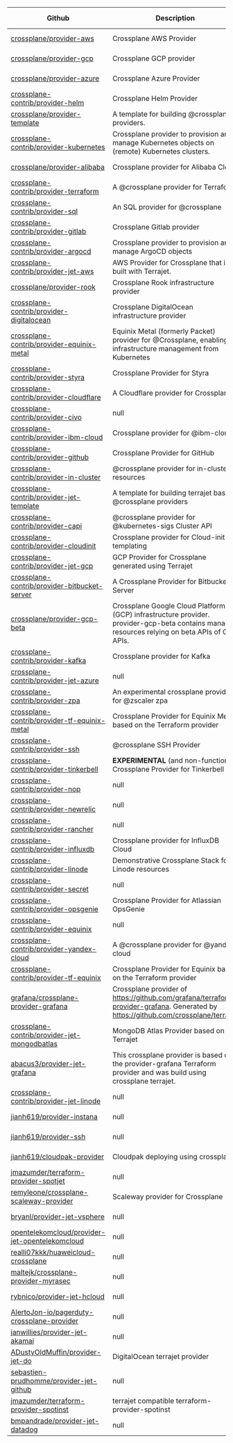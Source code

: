 | Github | Description | Stargazers | Last Update | Last Release |
|--------|-------------|------------|-------------|--------------|
| [crossplane/provider-aws](https://github.com/crossplane/provider-aws) | Crossplane AWS Provider | 173 | 2022-02-17 | 2022-02-15 |
| [crossplane/provider-gcp](https://github.com/crossplane/provider-gcp) | Crossplane GCP provider | 65 | 2022-02-20 | 2022-02-16 |
| [crossplane/provider-azure](https://github.com/crossplane/provider-azure) | Crossplane Azure Provider | 51 | 2022-02-24 | 2021-12-15 |
| [crossplane-contrib/provider-helm](https://github.com/crossplane-contrib/provider-helm) | Crossplane Helm Provider | 45 | 2022-02-26 | 2021-10-14 |
| [crossplane/provider-template](https://github.com/crossplane/provider-template) | A template for building @crossplane providers. | 42 | 2022-02-10 |  |
| [crossplane-contrib/provider-kubernetes](https://github.com/crossplane-contrib/provider-kubernetes) | Crossplane provider to provision and manage Kubernetes objects on (remote) Kubernetes clusters. | 37 | 2022-02-27 | 2022-02-17 |
| [crossplane/provider-alibaba](https://github.com/crossplane/provider-alibaba) | Crossplane provider for Alibaba Cloud | 36 | 2022-02-21 | 2020-05-15 |
| [crossplane-contrib/provider-terraform](https://github.com/crossplane-contrib/provider-terraform) | A @crossplane provider for Terraform | 35 | 2022-02-12 | 2021-07-09 |
| [crossplane-contrib/provider-sql](https://github.com/crossplane-contrib/provider-sql) | An SQL provider for @crossplane | 28 | 2022-01-20 | 2021-11-26 |
| [crossplane-contrib/provider-gitlab](https://github.com/crossplane-contrib/provider-gitlab) | Crossplane Gitlab provider | 26 | 2022-02-25 | 2022-01-19 |
| [crossplane-contrib/provider-argocd](https://github.com/crossplane-contrib/provider-argocd) | Crossplane provider to provision and manage ArgoCD objects | 19 | 2022-02-15 | 2021-12-15 |
| [crossplane-contrib/provider-jet-aws](https://github.com/crossplane-contrib/provider-jet-aws) | AWS Provider for Crossplane that is built with Terrajet. | 18 | 2022-02-24 | 2022-01-09 |
| [crossplane/provider-rook](https://github.com/crossplane/provider-rook) | Crossplane Rook infrastructure provider | 18 | 2022-01-31 |  |
| [crossplane-contrib/provider-digitalocean](https://github.com/crossplane-contrib/provider-digitalocean) | Crossplane DigitalOcean infrastructure provider | 17 | 2022-02-25 | 2022-01-30 |
| [crossplane-contrib/provider-equinix-metal](https://github.com/crossplane-contrib/provider-equinix-metal) | Equinix Metal (formerly Packet) provider for @Crossplane, enabling infrastructure management from Kubernetes | 14 | 2022-02-11 | 2021-06-16 |
| [crossplane-contrib/provider-styra](https://github.com/crossplane-contrib/provider-styra) | Crossplane Provider for Styra | 13 | 2022-01-18 | 2022-01-19 |
| [crossplane-contrib/provider-cloudflare](https://github.com/crossplane-contrib/provider-cloudflare) | A Cloudflare provider for Crossplane | 12 | 2022-01-19 |  |
| [crossplane-contrib/provider-civo](https://github.com/crossplane-contrib/provider-civo) | null | 12 | 2022-01-05 |  |
| [crossplane-contrib/provider-ibm-cloud](https://github.com/crossplane-contrib/provider-ibm-cloud) | Crossplane provider for @ibm-cloud | 11 | 2022-02-01 | 2021-12-01 |
| [crossplane-contrib/provider-github](https://github.com/crossplane-contrib/provider-github) | Crossplane Provider for GitHub | 10 | 2022-02-16 |  |
| [crossplane-contrib/provider-in-cluster](https://github.com/crossplane-contrib/provider-in-cluster) | @crossplane provider for in-cluster resources | 9 | 2021-09-04 | 2021-03-02 |
| [crossplane-contrib/provider-jet-template](https://github.com/crossplane-contrib/provider-jet-template) | A template for building terrajet based @crossplane providers | 9 | 2022-02-21 |  |
| [crossplane-contrib/provider-capi](https://github.com/crossplane-contrib/provider-capi) | @crossplane provider for @kubernetes-sigs Cluster API | 8 | 2022-02-11 |  |
| [crossplane-contrib/provider-cloudinit](https://github.com/crossplane-contrib/provider-cloudinit) | Crossplane provider for Cloud-init templating | 8 | 2022-02-11 | 2021-06-08 |
| [crossplane-contrib/provider-jet-gcp](https://github.com/crossplane-contrib/provider-jet-gcp) | GCP Provider for Crossplane generated using Terrajet | 8 | 2022-02-10 | 2022-01-19 |
| [crossplane-contrib/provider-bitbucket-server](https://github.com/crossplane-contrib/provider-bitbucket-server) | A Crossplane Provider for Bitbucket Server | 7 | 2021-11-25 |  |
| [crossplane/provider-gcp-beta](https://github.com/crossplane/provider-gcp-beta) | Crossplane Google Cloud Platform (GCP) infrastructure provider. provider-gcp-beta contains managed resources relying on beta APIs of GCP APIs. | 7 | 2022-02-08 | 2021-09-20 |
| [crossplane-contrib/provider-kafka](https://github.com/crossplane-contrib/provider-kafka) | Crossplane provider for Kafka | 6 | 2022-01-07 |  |
| [crossplane-contrib/provider-jet-azure](https://github.com/crossplane-contrib/provider-jet-azure) | null | 5 | 2022-01-25 | 2022-02-23 |
| [crossplane-contrib/provider-zpa](https://github.com/crossplane-contrib/provider-zpa) | An experimental crossplane provider for @zscaler zpa | 5 | 2022-02-22 | 2022-01-30 |
| [crossplane-contrib/provider-tf-equinix-metal](https://github.com/crossplane-contrib/provider-tf-equinix-metal) | Crossplane Provider for Equinix Metal based on the Terraform provider | 5 | 2021-11-21 | 2021-11-18 |
| [crossplane-contrib/provider-ssh](https://github.com/crossplane-contrib/provider-ssh) | @crossplane SSH Provider | 4 | 2021-07-26 |  |
| [crossplane-contrib/provider-tinkerbell](https://github.com/crossplane-contrib/provider-tinkerbell) | **EXPERIMENTAL** (and non-functional) Crossplane Provider for Tinkerbell | 4 | 2022-02-11 |  |
| [crossplane-contrib/provider-nop](https://github.com/crossplane-contrib/provider-nop) | null | 4 | 2021-10-15 |  |
| [crossplane-contrib/provider-newrelic](https://github.com/crossplane-contrib/provider-newrelic) | null | 4 | 2021-12-15 |  |
| [crossplane-contrib/provider-rancher](https://github.com/crossplane-contrib/provider-rancher) | null | 3 | 2021-08-19 |  |
| [crossplane-contrib/provider-influxdb](https://github.com/crossplane-contrib/provider-influxdb) | Crossplane provider for InfluxDB Cloud | 3 | 2022-01-10 | 2022-01-20 |
| [crossplane-contrib/provider-linode](https://github.com/crossplane-contrib/provider-linode) | Demonstrative Crossplane Stack for Linode resources | 2 | 2021-06-09 |  |
| [crossplane-contrib/provider-secret](https://github.com/crossplane-contrib/provider-secret) | null | 2 | 2021-02-12 |  |
| [crossplane-contrib/provider-opsgenie](https://github.com/crossplane-contrib/provider-opsgenie) | Crossplane Provider for Atlassian OpsGenie | 2 | 2021-02-12 |  |
| [crossplane-contrib/provider-equinix](https://github.com/crossplane-contrib/provider-equinix) | null | 2 | 2021-04-23 |  |
| [crossplane-contrib/provider-yandex-cloud](https://github.com/crossplane-contrib/provider-yandex-cloud) | A @crossplane provider for @yandex cloud | 2 | 2022-02-02 |  |
| [crossplane-contrib/provider-tf-equinix](https://github.com/crossplane-contrib/provider-tf-equinix) | Crossplane Provider for Equinix based on the Terraform provider | 2 | 2021-12-03 |  |
| [grafana/crossplane-provider-grafana](https://github.com/grafana/crossplane-provider-grafana) | Crossplane provider of https://github.com/grafana/terraform-provider-grafana. Generated by https://github.com/crossplane/terrajet | 2 | 2022-02-15 | 2022-02-03 |
| [crossplane-contrib/provider-jet-mongodbatlas](https://github.com/crossplane-contrib/provider-jet-mongodbatlas) | MongoDB Atlas Provider based on Terrajet | 1 | 2022-01-09 | 2022-02-16 |
| [abacus3/provider-jet-grafana](https://github.com/abacus3/provider-jet-grafana) | This crossplane provider is based on the provider-grafana Terraform provider and was build using crossplane terrajet. | 1 | 2022-02-28 | 2022-02-09 |
| [crossplane-contrib/provider-jet-linode](https://github.com/crossplane-contrib/provider-jet-linode) | null | 0 | 2021-12-22 |  |
| [jianh619/provider-instana](https://github.com/jianh619/provider-instana) | null | 0 | 2021-10-18 |  |
| [jianh619/provider-ssh](https://github.com/jianh619/provider-ssh) | null | 0 | 2021-04-23 |  |
| [jianh619/cloudpak-provider](https://github.com/jianh619/cloudpak-provider) | Cloudpak deploying using crossplane | 0 | 2021-06-04 |  |
| [jmazumder/terraform-provider-spotjet](https://github.com/jmazumder/terraform-provider-spotjet) | null | 0 | 2022-02-02 |  |
| [remyleone/crossplane-scaleway-provider](https://github.com/remyleone/crossplane-scaleway-provider) | Scaleway provider for Crossplane  | 0 | 2022-02-15 | 2022-02-21 |
| [bryanl/provider-jet-vsphere](https://github.com/bryanl/provider-jet-vsphere) | null | 0 | 2022-01-31 |  |
| [opentelekomcloud/provider-jet-opentelekomcloud](https://github.com/opentelekomcloud/provider-jet-opentelekomcloud) | null | 0 | 2022-01-31 |  |
| [realli07kkk/huaweicloud-crossplane](https://github.com/realli07kkk/huaweicloud-crossplane) | null | 0 | 2022-01-28 |  |
| [maltejk/crossplane-provider-myrasec](https://github.com/maltejk/crossplane-provider-myrasec) | null | 0 | 2022-01-27 |  |
| [rybnico/provider-jet-hcloud](https://github.com/rybnico/provider-jet-hcloud) | null | 0 | 2022-02-06 |  |
| [AlertoJon-io/pagerduty-crossplane-provider](https://github.com/AlertoJon-io/pagerduty-crossplane-provider) | null | 0 | 2022-02-05 |  |
| [janwillies/provider-jet-akamai](https://github.com/janwillies/provider-jet-akamai) | null | 0 | 2022-02-03 |  |
| [ADustyOldMuffin/provider-jet-do](https://github.com/ADustyOldMuffin/provider-jet-do) | DigitalOcean terrajet provider | 0 | 2022-02-03 |  |
| [sebastien-prudhomme/provider-jet-github](https://github.com/sebastien-prudhomme/provider-jet-github) | null | 0 | 2022-02-03 |  |
| [jmazumder/terraform-provider-spotinst](https://github.com/jmazumder/terraform-provider-spotinst) | terrajet compatible terraform-provider-spotinst | 0 | 2022-02-02 |  |
| [bmpandrade/provider-jet-datadog](https://github.com/bmpandrade/provider-jet-datadog) | null | 0 | 2022-02-24 |  |